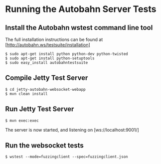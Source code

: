 Running the Autobahn Server Tests
=================================

Install the Autobahn wstest command line tool
---------------------------------------------

The full installation instructions can be found at [http://autobahn.ws/testsuite/installation]

    $ sudo apt-get install python python-dev python-twisted
    $ sudo apt-get install python-setuptools
    $ sudo easy_install autobahntestsuite


Compile Jetty Test Server
-------------------------

    $ cd jetty-autobahn-websocket-webapp
    $ mvn clean install


Run Jetty Test Server
---------------------

    $ mvn exec:exec

The server is now started, and listening on [ws://localhost:9001/]


Run the websocket tests
-----------------------

    $ wstest --mode=fuzzingclient --spec=fuzzingclient.json


